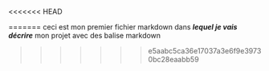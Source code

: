 <<<<<<< HEAD

=======
ceci est mon premier fichier markdown dans ___lequel je vais décrire___ mon projet avec des balise markdown
>>>>>>> e5aabc5ca36e17037a3e6f9e39730bc28eaabb59
